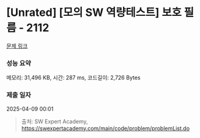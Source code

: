 # [Unrated] [모의 SW 역량테스트] 보호 필름 - 2112 

[문제 링크](https://swexpertacademy.com/main/code/problem/problemDetail.do?contestProbId=AV5V1SYKAaUDFAWu) 

### 성능 요약

메모리: 31,496 KB, 시간: 287 ms, 코드길이: 2,726 Bytes

### 제출 일자

2025-04-09 00:01



> 출처: SW Expert Academy, https://swexpertacademy.com/main/code/problem/problemList.do